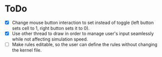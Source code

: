 # ToDo

- [x] Change mouse button interaction to set instead of toggle (left button sets cell to 1, right button sets it to 0).
- [x] Use other thread to draw in order to manage user's input seamlessly while not affecting simulation speed.
- [ ] Make rules editable, so the user can define the rules without changing the kernel file.

